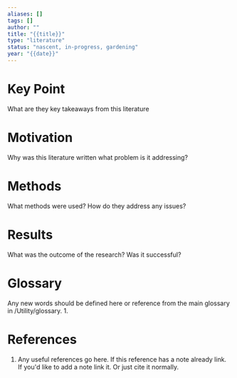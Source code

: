 ```yaml
---
aliases: []
tags: []
author: ""
title: "{{title}}"
type: "literature"
status: "nascent, in-progress, gardening"
year: "{{date}}"
---
```


# Key Point

What are they key takeaways from this literature

# Motivation

Why was this literature written what problem is it addressing?

# Methods

What methods were used? How do they address any issues?

# Results

What was the outcome of the research? Was it successful?

# Glossary
Any new words should be defined here or reference from the main glossary in /Utility/glossary.
1. 

# References
1. Any useful references go here. If this reference has a note already link. If you'd like to add a note link it. Or just cite it normally.